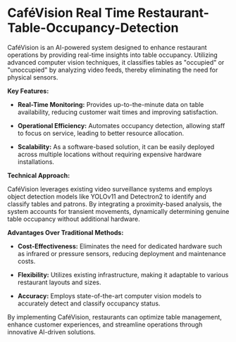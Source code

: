 # CaféVision Real Time Restaurant-Table-Occupancy-Detection
CaféVision is an AI-powered system designed to enhance restaurant operations by providing real-time insights into table occupancy. Utilizing advanced computer vision techniques, it classifies tables as "occupied" or "unoccupied" by analyzing video feeds, thereby eliminating the need for physical sensors.

**Key Features:**

- **Real-Time Monitoring:** Provides up-to-the-minute data on table availability, reducing customer wait times and improving satisfaction.

- **Operational Efficiency:** Automates occupancy detection, allowing staff to focus on service, leading to better resource allocation.

- **Scalability:** As a software-based solution, it can be easily deployed across multiple locations without requiring expensive hardware installations.

**Technical Approach:**

CaféVision leverages existing video surveillance systems and employs object detection models like YOLOv11 and Detectron2 to identify and classify tables and patrons. By integrating a proximity-based analysis, the system accounts for transient movements, dynamically determining genuine table occupancy without additional hardware.

**Advantages Over Traditional Methods:**

- **Cost-Effectiveness:** Eliminates the need for dedicated hardware such as infrared or pressure sensors, reducing deployment and maintenance costs.

- **Flexibility:** Utilizes existing infrastructure, making it adaptable to various restaurant layouts and sizes.

- **Accuracy:** Employs state-of-the-art computer vision models to accurately detect and classify occupancy status.

By implementing CaféVision, restaurants can optimize table management, enhance customer experiences, and streamline operations through innovative AI-driven solutions. 
